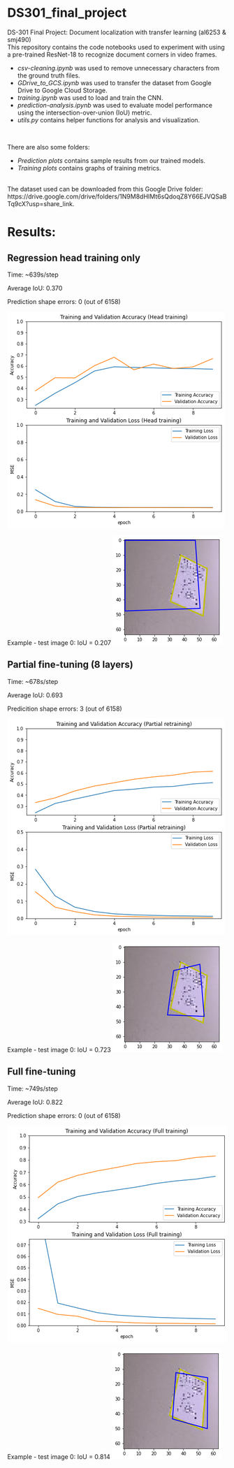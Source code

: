 # DS301_final_project
DS-301 Final Project: Document localization with transfer learning (al6253 &amp; smj490)
<br>
This repository contains the code notebooks used to experiment with using a pre-trained ResNet-18 to recognize document corners in video frames.<br>
* <em>csv-cleaning.ipynb</em> was used to remove unnecessary characters from the ground truth files.
* <em>GDrive_to_GCS.ipynb</em> was used to transfer the dataset from Google Drive to Google Cloud Storage.
* <em>training.ipynb</em> was used to load and train the CNN.
* <em>prediction-analysis.ipynb</em> was used to evaluate model performance using the intersection-over-union (IoU) metric.
* <em>utils.py</em> contains helper functions for analysis and visualization.
<br>

There are also some folders:<br>
* <em>Prediction plots</em> contains sample results from our trained models.
* <em>Training plots</em> contains graphs of training metrics.
<br>
The dataset used can be downloaded from this Google Drive folder: https://drive.google.com/drive/folders/1N9M8dHIMt6sQdoqZ8Y66EJVQSaBTq9cX?usp=share_link.
<br>

# Results:
## Regression head training only
Time: ~639s/step

Average IoU: 0.370

Prediction shape errors: 0 (out of 6158)

![alt text](https://github.com/sophiejuco/DS301_final_project/blob/main/Training-plots/model0sts.png?raw=true)

Example - test image 0: IoU = 0.207
![alt text](https://github.com/sophiejuco/DS301_final_project/blob/main/Prediction-plots/pred0.png?raw=true)

## Partial fine-tuning (8 layers)
Time: ~678s/step

Average IoU: 0.693

Predicition shape errors: 3 (out of 6158)

![alt text](https://github.com/sophiejuco/DS301_final_project/blob/main/Training-plots/pft_model_sts.png?raw=true)

Example - test image 0: IoU = 0.723
![alt text](https://github.com/sophiejuco/DS301_final_project/blob/main/Prediction-plots/pred1.png?raw=true)

## Full fine-tuning
Time: ~749s/step

Average IoU: 0.822

Prediction shape errors: 0 (out of 6158)

![alt text](https://github.com/sophiejuco/DS301_final_project/blob/main/Training-plots/fft_model_sts.png?raw=true)

Example - test image 0: IoU = 0.814
![alt text](https://github.com/sophiejuco/DS301_final_project/blob/main/Prediction-plots/pred2.png?raw=true)
